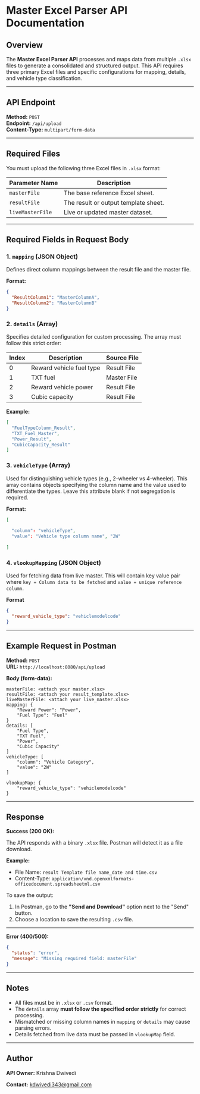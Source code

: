
# Master Excel Parser API Documentation

## Overview

The **Master Excel Parser API** processes and maps data from multiple `.xlsx` files to generate a consolidated and structured output. This API requires three primary Excel files and specific configurations for mapping, details, and vehicle type classification.

---

## API Endpoint 

**Method:** `POST`  
**Endpoint:** `/api/upload`  
**Content-Type:** `multipart/form-data`

---

## Required Files

You must upload the following three Excel files in `.xlsx` format:

| Parameter Name     | Description                     |
|--------------------|---------------------------------|
| `masterFile`       | The base reference Excel sheet. |
| `resultFile`       | The result or output template sheet. |
| `liveMasterFile`   | Live or updated master dataset. |

---

## Required Fields in Request Body

### 1. `mapping` (JSON Object)

Defines direct column mappings between the result file and the master file.

**Format:**
```json
{
  "ResultColumn1": "MasterColumnA",
  "ResultColumn2": "MasterColumnB"
}
```

### 2. `details` (Array)

Specifies detailed configuration for custom processing. The array must follow this strict order:

| Index | Description                                 | Source File          |
|-------|---------------------------------------------|----------------------|
| 0     | Reward vehicle fuel type                    | Result File          |
| 1     | TXT fuel                                    | Master File          |
| 2     | Reward vehicle power                        | Result File          |
| 3     | Cubic capacity                              | Result File          |

**Example:**
```json
[
  "FuelTypeColumn_Result",
  "TXT_Fuel_Master",
  "Power_Result",
  "CubicCapacity_Result"
]
```

### 3. `vehicleType` (Array)

Used for distinguishing vehicle types (e.g., 2-wheeler vs 4-wheeler). This array contains objects specifying the column name and the value used to differentiate the types.
Leave this attribute blank if not segregation is required.

**Format:**
```json
[
  
  "column": "vehicleType",
  "value": "Vehicle type column name", "2W"
  
]
```
### 4. `vlookupMapping` (JSON Object)

Used for fetching data from live master. This will contain key value pair where `key = Column data to be fetched` and `value = unique reference column`.

**Format**
```json
{
  "reward_vehicle_type": "vehiclemodelcode"
}
```
---

## Example Request in Postman

**Method:** `POST`  
**URL:** `http://localhost:8080/api/upload`

**Body (form-data):**
```
masterFile: <attach your master.xlsx>
resultFile: <attach your result_template.xlsx>
liveMasterFile: <attach your live_master.xlsx>
mapping: {
    "Reward Power": "Power",
    "Fuel Type": "Fuel"
}
details: [
    "Fuel Type",
    "TXT Fuel",
    "Power",
    "Cubic Capacity"
]
vehicleType: [
    "column": "Vehicle Category",
    "value": "2W"
]

vlookupMap: {
    "reward_vehicle_type": "vehiclemodelcode"
}
```

---

## Response

**Success (200 OK):**

The API responds with a binary `.xlsx` file. Postman will detect it as a file download.

**Example:**
- File Name: `result Template file name_date and time.csv`
- Content-Type: `application/vnd.openxmlformats-officedocument.spreadsheetml.csv`

To save the output:

1. In Postman, go to the **"Send and Download"** option next to the "Send" button.
2. Choose a location to save the resulting `.csv` file.

---

**Error (400/500):**
```json
{
  "status": "error",
  "message": "Missing required field: masterFile"
}

```

---

## Notes

- All files must be in `.xlsx` or `.csv` format.
- The `details` array **must follow the specified order strictly** for correct processing.
- Mismatched or missing column names in `mapping` or `details` may cause parsing errors.
- Details fetched from live data must be passed in `vlookupMap` field.

---

## Author

**API Owner:** Krishna Dwivedi

**Contact:** kdwivedi343@gmail.com
